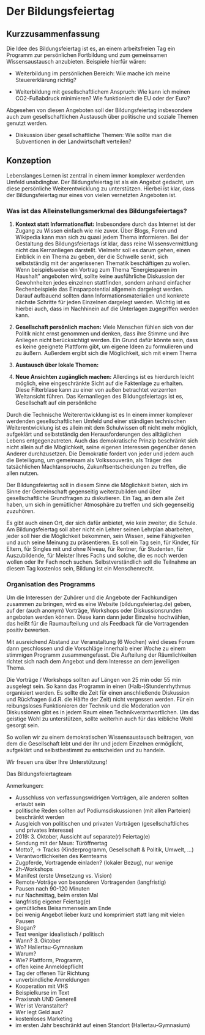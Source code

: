 Der Bildungsfeiertag
=====================

## Kurzzusammenfassung

Die Idee des Bildungsfeiertag ist es, an einem arbeitsfreien Tag ein Programm zur persönlichen Fortbildung und zum gemeinsamen Wissensaustausch anzubieten.
Beispiele hierfür wären:

- Weiterbildung im persönlichen Bereich: Wie mache ich meine Steuererklärung richtig?

- Weiterbildung mit gesellschaftlichem Anspruch: Wie kann ich meinen CO2-Fußabdruck minimieren?
Wie funktioniert die EU oder der Euro?

Abgesehen von diesen Angeboten soll der Bildungsfeiertag insbesondere auch zum gesellschaftlichen Austausch über politische und soziale Themen genutzt werden.

- Diskussion über gesellschaftliche Themen: Wie sollte man die Subventionen in der Landwirtschaft verteilen?


## Konzeption ##
Lebenslanges Lernen ist zentral in einem immer komplexer werdenden Umfeld unabdingbar. Der Bildungsfeiertag ist als ein Angebot gedacht, um diese persönliche Weiterentwicklung zu unterstützen.
Hierbei ist klar, dass der Bildungsfeiertag nur eines von vielen vernetzten Angeboten ist.
### Was ist das Alleinstellungsmerkmal des Bildungsfeiertags?
1. __Kontext statt Informationsflut:__
Insbesondere durch das Internet ist der Zugang zu Wissen einfach wie nie zuvor. Über Blogs, Foren und Wikipedia kann man sich zu quasi jedem Thema informieren.
Bei der Gestaltung des Bildungsfeiertags ist klar, dass reine Wissensvermittlung nicht das Kernanliegen darstellt. Vielmehr soll es darum gehen, einen Einblick in ein Thema zu geben, der die Schwelle senkt, sich selbstständig mit der angerissenen Thematik beschäftigen zu wollen.
Wenn beispielsweise ein Vortrag zum Thema "Energiesparen im Haushalt" angeboten wird, sollte keine ausführliche Diskussion der Gewohnheiten jedes einzelnen stattfinden, sondern anhand einfacher Rechenbeispiele das Einsparpotential allgemein dargelegt werden. Darauf aufbauend sollten dann Informationsmaterialien und konkrete nächste Schritte für jeden Einzelnen dargelegt werden. Wichtig ist es hierbei auch, dass im Nachhinein auf die Unterlagen zugegriffen werden kann.

2. __Gesellschaft persönlich machen:__
Viele Menschen fühlen sich von der Politik nicht ernst genommen und denken, dass ihre Stimme und ihre Anliegen nicht berücksichtigt werden. Ein Grund dafür könnte sein, dass es keine geeignete Plattform gibt, um eigene Ideen zu formulieren und zu äußern.
Außerdem ergibt sich die Möglichkeit, sich mit einem Thema

3. __Austausch über lokale Themen:__

3. __Neue Ansichten zugänglich machen:__
Allerdings ist es hierdurch leicht möglich, eine eingeschränkte Sicht auf die Faktenlage zu erhalten. Diese Filterblase kann zu einer von außen betrachtet verzerrten Weltansicht führen.
Das Kernanliegen des Bildungsfeiertags ist es, Gesellschaft auf ein persönliche

Durch die Technische Weiterentwicklung ist es
In einem immer komplexer werdenden gesellschaftlichen Umfeld und einer ständigen
technischen Weiterentwicklung ist es allein mit dem Schulwissen oft nicht mehr möglich,
aufgeklärt und selbstständig den Herausforderungen des alltäglichen Lebens
entgegenzutreten. Auch das demokratische Prinzip beschränkt sich nicht allein
auf die Möglichkeit, seine eigenen Interessen gegenüber denen Anderer durchzusetzen.
Die Demokratie fordert von jeder und jedem auch die Beteiligung, um gemeinsam als
Volkssouverän, als Träger des tatsächlichen Machtanspruchs, Zukunftsentscheidungen
zu treffen, die allen nutzen.

Der Bildungsfeiertag soll in diesem Sinne die Möglichkeit bieten, sich im Sinne
der Gemeinschaft gegenseitig weiterzubilden und über gesellschaftliche
Grundfragen zu diskutieren.
Ein Tag, an dem alle Zeit haben, um sich in gemütlicher Atmosphäre zu treffen
und sich gegenseitig zuzuhören.

Es gibt auch einen Ort, der sich dafür anbietet, wie kein zweiter, die Schule.
Am Bildungsfeiertag soll aber nicht ein Lehrer seinen Lehrplan abarbeiten, jeder
soll hier die Möglichkeit bekommen, sein Wissen, seine Fähigkeiten und auch seine
Meinung zu präsentieren.
Es soll ein Tag sein, für Kinder, für Eltern, für Singles mit und ohne Niveau,
für Rentner, für Studenten, für Auszubildende, für Meister Ihres Fachs und solche,
die es noch werden wollen oder Ihr Fach noch suchen.
Selbstverständlich soll die Teilnahme an diesem Tag kostenlos sein, Bildung ist
ein Menschenrecht.

### Organisation des Programms ###
Um die Interessen der Zuhörer und die Angebote der Fachkundigen zusammen zu
bringen, wird es eine Website (bildungsfeiertag.de) geben, auf der (auch anonym)
Vorträge, Workshops oder Diskussionsrunden angeboten werden können.
Diese kann dann jeder Einzelne hochwählen, das heißt für die Raumaufteilung
und als Feedback für die Vortragenden positiv bewerten.

Mit ausreichend Abstand zur Veranstaltung (6 Wochen) wird dieses Forum dann
geschlossen und die Vorschläge innerhalb einer Woche zu einem stimmigen Programm
zusammengefasst.
Die Aufteilung der Räumlichkeiten richtet sich nach dem Angebot und dem
Interesse an dem jeweiligen Thema.

Die Vorträge / Workshops sollten auf Längen von 25 min oder 55 min ausgelegt sein.
So kann das Programm in einen (Halb-)Stundenrhythmus organisiert werden.
Es sollte die Zeit für einen anschließende Diskussion und Rückfragen
(i.d.R. die Hälfte der Zeit) nicht vergessen werden.
Für ein reibungsloses Funktionieren der Technik und die Moderation von
Diskussionen gibt es in jedem Raum einen Technikverantwortlichen.
Um das geistige Wohl zu unterstützen, sollte weiterhin auch für das leibliche
Wohl gesorgt sein.

So wollen wir zu einem demokratischen Wissensaustausch beitragen, von dem die
Gesellschaft lebt und der ihr und jedem Einzelnen ermöglicht, aufgeklärt und
selbstbestimmt zu entscheiden und zu handeln.

Wir freuen uns über Ihre Unterstützung!

Das Bildungsfeiertagteam


Anmerkungen:
- Ausschluss von verfassungswidrigen Vorträgen, alle anderen sollten erlaubt sein
- politische Reden sollten auf Podiumsdiskussionen (mit allen Parteien) beschränkt werden
- Ausgleich von politischen und privaten Vorträgen (gesellschaftliches und privates Interesse)
- 2019: 3. Oktober, Aussicht auf separate(r) Feiertag(e)
- Sendung mit der Maus: Türöffnertag
- Motto?, -> Tracks (Kinderprogramm, Gesellschaft & Politik, Umwelt, ...)
- Verantwortlichkeiten des Kernteams
- Zugpferde, Vortragende einladen? (lokaler Bezug), nur wenige
- 2h-Workshops
- Manifest (erste Umsetzung vs. Vision)
- Remote-Voträge von besonderen Vortragenden (langfristig)
- Pausen nach 90-120 Minuten
- nur Nachmittag, beim ersten Mal
- langfristig eigener Feiertag(e)
- gemütliches Beisammensein am Ende
- bei wenig Angebot lieber kurz und komprimiert statt lang mit vielen Pausen
- Slogan?
- Text weniger idealistisch / politisch
- Wann? 3. Oktober
- Wo? Hallertau-Gymnasium
- Warum?
- Wie? Plattform, Programm,
- offen keine Anmeldepflicht
- Tag der offenen Tür Richtung
- unverbindliche Anmeldungen
- Kooperation mit VHS
- Beispielkurse im Text
- Praxisnah UND Generell
- Wer ist Veranstalter?
- Wer legt Geld aus?
- kostenloses Marketing
- im ersten Jahr beschränkt auf einen Standort (Hallertau-Gymnasium)
